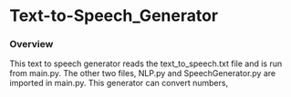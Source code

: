 # Text-to-Speech_Generator
### Overview
This text to speech generator reads the text_to_speech.txt file and is run from main.py. The other two files, NLP.py and SpeechGenerator.py are imported in main.py. This generator can convert numbers, 
